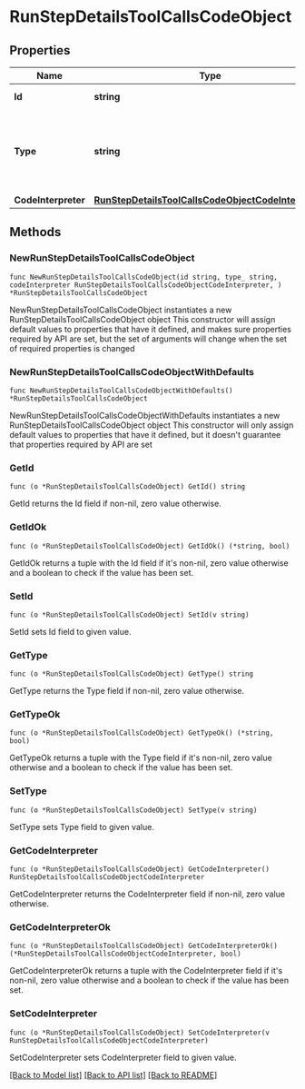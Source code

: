 # RunStepDetailsToolCallsCodeObject

## Properties

Name | Type | Description | Notes
------------ | ------------- | ------------- | -------------
**Id** | **string** | The ID of the tool call. | 
**Type** | **string** | The type of tool call. This is always going to be &#x60;code_interpreter&#x60; for this type of tool call. | 
**CodeInterpreter** | [**RunStepDetailsToolCallsCodeObjectCodeInterpreter**](RunStepDetailsToolCallsCodeObjectCodeInterpreter.md) |  | 

## Methods

### NewRunStepDetailsToolCallsCodeObject

`func NewRunStepDetailsToolCallsCodeObject(id string, type_ string, codeInterpreter RunStepDetailsToolCallsCodeObjectCodeInterpreter, ) *RunStepDetailsToolCallsCodeObject`

NewRunStepDetailsToolCallsCodeObject instantiates a new RunStepDetailsToolCallsCodeObject object
This constructor will assign default values to properties that have it defined,
and makes sure properties required by API are set, but the set of arguments
will change when the set of required properties is changed

### NewRunStepDetailsToolCallsCodeObjectWithDefaults

`func NewRunStepDetailsToolCallsCodeObjectWithDefaults() *RunStepDetailsToolCallsCodeObject`

NewRunStepDetailsToolCallsCodeObjectWithDefaults instantiates a new RunStepDetailsToolCallsCodeObject object
This constructor will only assign default values to properties that have it defined,
but it doesn't guarantee that properties required by API are set

### GetId

`func (o *RunStepDetailsToolCallsCodeObject) GetId() string`

GetId returns the Id field if non-nil, zero value otherwise.

### GetIdOk

`func (o *RunStepDetailsToolCallsCodeObject) GetIdOk() (*string, bool)`

GetIdOk returns a tuple with the Id field if it's non-nil, zero value otherwise
and a boolean to check if the value has been set.

### SetId

`func (o *RunStepDetailsToolCallsCodeObject) SetId(v string)`

SetId sets Id field to given value.


### GetType

`func (o *RunStepDetailsToolCallsCodeObject) GetType() string`

GetType returns the Type field if non-nil, zero value otherwise.

### GetTypeOk

`func (o *RunStepDetailsToolCallsCodeObject) GetTypeOk() (*string, bool)`

GetTypeOk returns a tuple with the Type field if it's non-nil, zero value otherwise
and a boolean to check if the value has been set.

### SetType

`func (o *RunStepDetailsToolCallsCodeObject) SetType(v string)`

SetType sets Type field to given value.


### GetCodeInterpreter

`func (o *RunStepDetailsToolCallsCodeObject) GetCodeInterpreter() RunStepDetailsToolCallsCodeObjectCodeInterpreter`

GetCodeInterpreter returns the CodeInterpreter field if non-nil, zero value otherwise.

### GetCodeInterpreterOk

`func (o *RunStepDetailsToolCallsCodeObject) GetCodeInterpreterOk() (*RunStepDetailsToolCallsCodeObjectCodeInterpreter, bool)`

GetCodeInterpreterOk returns a tuple with the CodeInterpreter field if it's non-nil, zero value otherwise
and a boolean to check if the value has been set.

### SetCodeInterpreter

`func (o *RunStepDetailsToolCallsCodeObject) SetCodeInterpreter(v RunStepDetailsToolCallsCodeObjectCodeInterpreter)`

SetCodeInterpreter sets CodeInterpreter field to given value.



[[Back to Model list]](../README.md#documentation-for-models) [[Back to API list]](../README.md#documentation-for-api-endpoints) [[Back to README]](../README.md)


